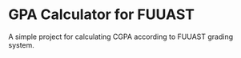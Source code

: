 # GPA Calculator for FUUAST

A simple project for calculating CGPA according to FUUAST grading system.